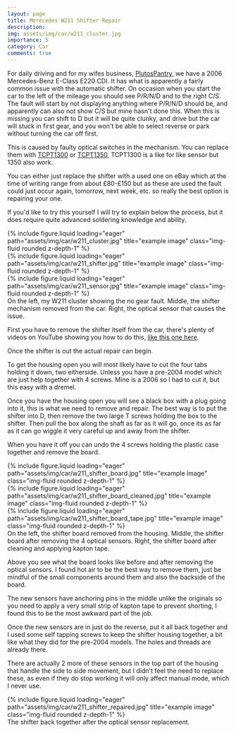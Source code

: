 ```yaml
---
layout: page
title: Merecedes W211 Shifter Repair
description:
img: assets/img/car/w211_cluster.jpg
importance: 5
category: Car
comments: true
---
```


For daily driving and for my wifes business, [PlutosPantry](/projects/Plutos_Pantry), we have a 2006 Mercedes-Benz E-Class E220 CDI. It has what is apparently a fairly common issue with the automatic shifter. On occasion when you start the car to the left of the mileage you should see P/R/N/D and to the right C/S. The fault will start by not displaying anything where P/R/N/D should be, and apparently can also not show C/S but mine hasn't done this. When this is missing you can shift to D but it will be quite clunky, and drive but the car will stuck in first gear, and you won't be able to select reverse or park without turning the car off first.

This is caused by faulty optical switches in the mechanism. You can replace them with [TCPT1300](https://uk.rs-online.com/web/p/slotted-optical-switches/7103816?gb=s) or [TCPT1350](https://uk.rs-online.com/web/p/slotted-optical-switches/8187512?gb=s), TCPT1300 is a like for like sensor but 1350 also work.

You can either just replace the shifter with a used one on eBay which at the time of writing range from about £80-£150 but as these are used the fault could just occur again, tomorrow, next week, etc. so really the best option is repairing your one.

If you'd like to try this yourself I will try to explain below the process, but it does require quite advanced soldering knowledge and ability.

<div class="row">
    <div class="col-sm mt-3 mt-md-0">
        {% include figure.liquid loading="eager" path="assets/img/car/w211_cluster.jpg" title="example image" class="img-fluid rounded z-depth-1" %}
    </div>
    <div class="col-sm mt-3 mt-md-0">
        {% include figure.liquid loading="eager" path="assets/img/car/w211_shifter.jpg" title="example image" class="img-fluid rounded z-depth-1" %}
    </div>
    <div class="col-sm mt-3 mt-md-0">
        {% include figure.liquid loading="eager" path="assets/img/car/w211_sensor.jpg" title="example image" class="img-fluid rounded z-depth-1" %}
    </div>
</div>
<div class="caption">
    On the left, my W211 cluster showing the no gear fault. Middle, the shifter mechanism removed from the car. Right, the optical sensor that causes the issue.
</div>

First you have to remove the shifter itself from the car, there's plenty of videos on YouTube showing you how to do this, [like this one here](https://www.youtube.com/watch?v=ZiquZMIj74s).

Once the shifter is out the actual repair can begin.

To get the housing open you will most likely have to cut the four tabs holding it down, two eitherside. Unless you have a pre-2004 model which are just help together with 4 screws. Mine is a 2006 so I had to cut it, but this easy with a dremel.

Once you have the housing open you will see a black box with a plug going into it, this is what we need to remove and repair. The best way is to put the shifter into D, then remove the two large T screws holding the box to the shifter. Then pull the box along the shaft as far as it will go, once its as far as it can go wiggle it very careful up and away from the shifter.

When you have it off you can undo the 4 screws holding the plastic case together and remove the board.

<div class="row">
    <div class="col-sm mt-3 mt-md-0">
        {% include figure.liquid loading="eager" path="assets/img/car/w211_shifter_board.jpg" title="example image" class="img-fluid rounded z-depth-1" %}
    </div>
    <div class="col-sm mt-3 mt-md-0">
        {% include figure.liquid loading="eager" path="assets/img/car/w211_shifter_board_cleaned.jpg" title="example image" class="img-fluid rounded z-depth-1" %}
    </div>
    <div class="col-sm mt-3 mt-md-0">
        {% include figure.liquid loading="eager" path="assets/img/car/w211_shifter_board_tape.jpg" title="example image" class="img-fluid rounded z-depth-1" %}
    </div>
</div>
<div class="caption">
    On the left, the shifter board removed from the housing. Middle, the shifter board after removing the 4 optical sensors. Right, the shifter board after cleaning and applying kapton tape.
</div>

Above you see what the board looks like before and after removing the optical sensors. I found hot air to be the best way to remove them, just be mindful of the small components around them and also the backside of the board.

The new sensors have anchoring pins in the middle unlike the originals so you need to apply a very small strip of kapton tape to prevent shorting, I found this to be the most awkward part of the job.

Once the new sensors are in just do the reverse, put it all back together and I used some self tapping screws to keep the shifter housing together, a bit like what they did for the pre-2004 models. The holes and threads are already there.

There are actually 2 more of these sensors in the top part of the housing that handle the side to side movement, but I didn't feel the need to replace these, as even if they do stop working it will only affect manual mode, which I never use.

<div class="row">
    <div class="col-sm mt-3 mt-md-0">
        {% include figure.liquid loading="eager" path="assets/img/car/w211_shifter_repaired.jpg" title="example image" class="img-fluid rounded z-depth-1" %}
    </div>
</div>
<div class="caption">
    The shifter back together after the optical sensor replacement.
</div>
